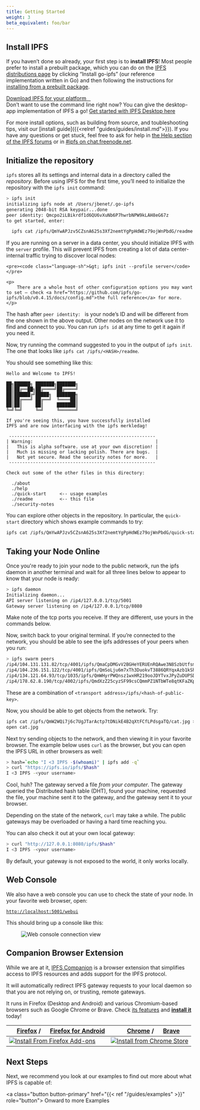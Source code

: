 ```yaml
---
title: Getting Started
weight: 3
beta_equivalent: foo/bar
---
```


## Install IPFS

If you haven’t done so already, your first step is to **install IPFS**! Most people prefer to install a prebuilt package, which you can do on the [IPFS distributions page](https://dist.ipfs.io/#go-ipfs) by clicking “Install go-ipfs” (our reference implementation written in Go) and then following the instructions for [installing from a prebuilt package](../install/#installing-from-a-prebuilt-package).

<a class="button button-primary" href="https://dist.ipfs.io/#go-ipfs" role="button">
  Download IPFS for your platform &nbsp;&nbsp;<i class="fa fa-download" aria-hidden="true"></i>
</a>

<aside class="alert alert-info">
  Don’t want to use the command line right now? You can give the desktop-app implementation of IPFS a go! <a href="https://github.com/ipfs-shipyard/ipfs-desktop">Get started with IPFS Desktop here <i class="fas fa-external-link-square-alt fa-sm"></i></a>
</aside>

For more install options, such as building from source, and toubleshooting tips, visit our [install guide]({{<relref "guides/guides/install.md">}}). If you have any questions or get stuck, feel free to ask for help in [the Help section of the IPFS forums](https://discuss.ipfs.io/c/help) or in [#ipfs on chat.freenode.net](irc://chat.freenode.net/%23ipfs).

## Initialize the repository

`ipfs` stores all its settings and internal data in a directory called the *repository.* Before using IPFS for the first time, you’ll need to initialize the repository with the `ipfs init` command:

```sh
> ipfs init
initializing ipfs node at /Users/jbenet/.go-ipfs
generating 2048-bit RSA keypair...done
peer identity: Qmcpo2iLBikrdf1d6QU6vXuNb6P7hwrbNPW9kLAH8eG67z
to get started, enter:

  ipfs cat /ipfs/QmYwAPJzv5CZsnA625s3Xf2nemtYgPpHdWEz79ojWnPbdG/readme

```

<div class="alert alert-warning">
    <p>
        If you are running on a server in a data center, you should initialize IPFS with the <code>server</code> profile. This will prevent IPFS from creating a lot of data center-internal traffic trying to discover local nodes:
    </p>

    <pre><code class="language-sh">&gt; ipfs init --profile server</code></pre>

    <p>
        There are a whole host of other configuration options you may want to set — check <a href="https://github.com/ipfs/go-ipfs/blob/v0.4.15/docs/config.md">the full reference</a> for more.
    </p>
</div>

<div class="alert alert-info">
    The hash after <code>peer identity: </code> is your node’s ID and will be different from the one shown in the above output. Other nodes on the network use it to find and connect to you. You can run <code>ipfs id</code> at any time to get it again if you need it.
</div>

Now, try running the command suggested to you in the output of `ipfs init`. The one that looks like `ipfs cat /ipfs/<HASH>/readme`.

You should see something like this:

```
Hello and Welcome to IPFS!

██╗██████╗ ███████╗███████╗
██║██╔══██╗██╔════╝██╔════╝
██║██████╔╝█████╗  ███████╗
██║██╔═══╝ ██╔══╝  ╚════██║
██║██║     ██║     ███████║
╚═╝╚═╝     ╚═╝     ╚══════╝

If you're seeing this, you have successfully installed
IPFS and are now interfacing with the ipfs merkledag!

 -------------------------------------------------------
| Warning:                                              |
|   This is alpha software. use at your own discretion! |
|   Much is missing or lacking polish. There are bugs.  |
|   Not yet secure. Read the security notes for more.   |
 -------------------------------------------------------

Check out some of the other files in this directory:

  ./about
  ./help
  ./quick-start     <-- usage examples
  ./readme          <-- this file
  ./security-notes

```

You can explore other objects in the repository. In particular, the `quick-start` directory which shows example commands to try:

```sh
ipfs cat /ipfs/QmYwAPJzv5CZsnA625s3Xf2nemtYgPpHdWEz79ojWnPbdG/quick-start
```

## Taking your Node Online

Once you're ready to join your node to the public network, run the ipfs daemon in another terminal and wait for all three lines below to appear to know that your node is ready:

```sh
> ipfs daemon
Initializing daemon...
API server listening on /ip4/127.0.0.1/tcp/5001
Gateway server listening on /ip4/127.0.0.1/tcp/8080
```

<div class="alert alert-info">
Make note of the tcp ports you receive. If they are different, use yours in the commands below.
</div>

Now, switch back to your original terminal. If you’re connected to the network,
you should be able to see the ipfs addresses of your peers when you run:

```sh
> ipfs swarm peers
/ip4/104.131.131.82/tcp/4001/ipfs/QmaCpDMGvV2BGHeYERUEnRQAwe3N8SzbUtfsmvsqQLuvuJ
/ip4/104.236.151.122/tcp/4001/ipfs/QmSoLju6m7xTh3DuokvT3886QRYqxAzb1kShaanJgW36yx
/ip4/134.121.64.93/tcp/1035/ipfs/QmWHyrPWQnsz1wxHR219ooJDYTvxJPyZuDUPSDpdsAovN5
/ip4/178.62.8.190/tcp/4002/ipfs/QmdXzZ25cyzSF99csCQmmPZ1NTbWTe8qtKFaZKpZQPdTFB
```

These are a combination of `<transport address>/ipfs/<hash-of-public-key>`.

Now, you should be able to get objects from the network. Try:

```sh
ipfs cat /ipfs/QmW2WQi7j6c7UgJTarActp7tDNikE4B2qXtFCfLPdsgaTQ/cat.jpg >cat.jpg
open cat.jpg
```

Next try sending objects to the network, and then
viewing it in your favorite browser. The example below uses `curl`
as the browser, but you can open the IPFS URL in other browsers as well:

```sh
> hash=`echo "I <3 IPFS -$(whoami)" | ipfs add -q`
> curl "https://ipfs.io/ipfs/$hash"
I <3 IPFS -<your username>
```

Cool, huh? The gateway served a file _from your computer_. The gateway queried
the Distributed hash table (DHT), found your machine, requested the file, your machine sent it to the
gateway, and the gateway sent it to your browser.

<div class="alert alert-warning">
    Depending on the state of the network, <code>curl</code> may take a while. The public gateways may be overloaded or having a hard time reaching you.
</div>

You can also check it out at your own local gateway:

```sh
> curl "http://127.0.0.1:8080/ipfs/$hash"
I <3 IPFS -<your username>
```

By default, your gateway is not exposed to the world, it only works locally.

## Web Console

We also have a web console you can use to check the state of your node.
In your favorite web browser, open:

<pre><code><a href="http://localhost:5001/webui">http://localhost:5001/webui</a></code></pre>

This should bring up a console like this:

<figure>
    <img class="screenshot" alt="Web console connection view" src="../assets/webui-connection.png">
</figure>

## Companion Browser Extension

While we are at it,  [IPFS Companion](https://github.com/ipfs-shipyard/ipfs-companion#ipfs-companion) is a
browser extension that simplifies access to IPFS resources and adds support for
the IPFS protocol.

<div class="alert alert-info">
It will automatically redirect IPFS gateway requests to
your local daemon so that you are not relying on, or trusting, remote gateways.
</div>

It runs in Firefox (Desktop and Android)
and various Chromium-based browsers such as Google Chrome or Brave.
Check [its features](https://github.com/ipfs-shipyard/ipfs-companion#features) and [**install it**](https://github.com/ipfs-shipyard/ipfs-companion#install) today!

| <img src="../assets/firefox_16x16.png" widgth="16" height="16"> [Firefox](https://www.mozilla.org/firefox/new/) / <img src="../assets/firefox_16x16.png" widgth="16" height="16"> [Firefox for Android](https://play.google.com/store/apps/details?id=org.mozilla.firefox) | <img src="../assets/chrome_16x16.png" width="16" height="16"> [Chrome](https://www.google.com/chrome/) / <img src="../assets/brave_16x16.png" width="16" height="16"> [Brave](https://brave.com/)
|------------------------------------------------------------------------------------------------------------------------------------------------------|------------------------------------------------------------------------------------------------------------------------------------------------------------------------------------------------|
| [![Install From Firefox Add-ons](../assets/get-the-firefox-add-on.png)](https://addons.mozilla.org/firefox/addon/ipfs-companion/) | [![Install from Chrome Store](../assets/chrome-web-store.png)](https://chrome.google.com/webstore/detail/ipfs-companion/nibjojkomfdiaoajekhjakgkdhaomnch) |


## Next Steps

Next, we recommend you look at our examples to find out more about what IPFS is capable of:

<a class="button button-primary" href="{{< ref "/guides/examples" >}}" role="button">
  Onward to more Examples &nbsp;&nbsp;<i class="fa fa-arrow-right"></i>
</a>
